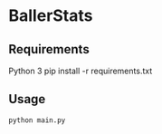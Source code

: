 # BallerStats

## Requirements

Python 3
pip install -r requirements.txt

## Usage

```bash
python main.py
```
